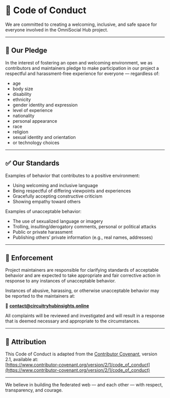 # 🌈 Code of Conduct

We are committed to creating a welcoming, inclusive, and safe space for everyone involved in the OmniSocial Hub project.

---

## 💬 Our Pledge

In the interest of fostering an open and welcoming environment, we as contributors and maintainers pledge to make participation in our project a respectful and harassment-free experience for everyone — regardless of:

- age
- body size
- disability
- ethnicity
- gender identity and expression
- level of experience
- nationality
- personal appearance
- race
- religion
- sexual identity and orientation
- or technology choices

---

## ✅ Our Standards

Examples of behavior that contributes to a positive environment:

- Using welcoming and inclusive language
- Being respectful of differing viewpoints and experiences
- Gracefully accepting constructive criticism
- Showing empathy toward others

Examples of unacceptable behavior:

- The use of sexualized language or imagery
- Trolling, insulting/derogatory comments, personal or political attacks
- Public or private harassment
- Publishing others’ private information (e.g., real names, addresses)

---

## 👮 Enforcement

Project maintainers are responsible for clarifying standards of acceptable behavior and are expected to take appropriate and fair corrective action in response to any instances of unacceptable behavior.

Instances of abusive, harassing, or otherwise unacceptable behavior may be reported to the maintainers at:

📧 **contact@circuitryhubinsights.online**

All complaints will be reviewed and investigated and will result in a response that is deemed necessary and appropriate to the circumstances.

---

## 📜 Attribution

This Code of Conduct is adapted from the [Contributor Covenant](https://www.contributor-covenant.org), version 2.1, available at:  
[https://www.contributor-covenant.org/version/2/1/code_of_conduct](https://www.contributor-covenant.org/version/2/1/code_of_conduct)

---

We believe in building the federated web — and each other — with respect, transparency, and courage.

